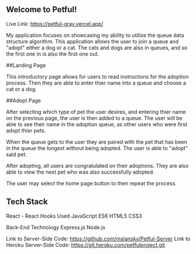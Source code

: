 ## Welcome to Petful! 

Live Link: https://petful-gray.vercel.app/


My application focuses on showcasing my ability to utilize the queue data structure algorithm. 
This application allows the user to join a queue and "adopt" either a dog or a cat. The cats and dogs are also in queues, and so the first one in is also the first one out.

##Landing Page

This introductory page allows for users to read instructions for the adoption process. 
Then they are able to enter thier name into a queue and choose a cat or a dog. 


##Adopt Page

After selecting which type of pet the user desires, and entering thier name on the previous page, the user is then added to a queue.
The user will be able to see their name in the adoption queue, as other users who were first adopt thier pets.

When the queue gets to the user they are paired with the pet that has been in the queue the longest without being adopted. 
The user is able to "adopt" said pet.

After adopting, all users are congratulated on their adoptions.
They are also able to view the next pet who was also successfully adopted. 

The user may select the home page button to then repeat the process.

## Tech Stack 
React - React Hooks Used
JavaScript ES6
HTML5
CSS3

Back-End Technology
Express.js
Node.js

Link to Server-Side Code: https://github.com/mslansky/Petful-Server
Link to Heroku Server-Side Code: https://git.heroku.com/petfulproject.git